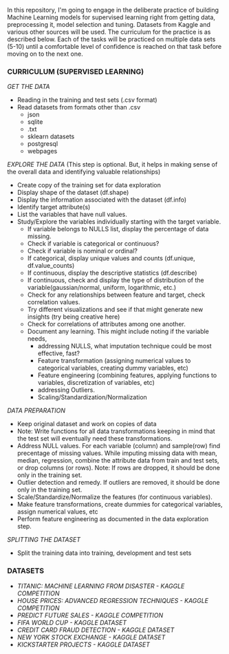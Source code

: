 In this repository, I'm going to engage in the deliberate practice of building Machine Learning models for supervised learning right from getting data, preprocessing it, model selection and tuning. 
Datasets from Kaggle and various other sources will be used. 
The curriculum for the practice is as described below. Each of the tasks will be practiced on multiple data sets (5-10) until a comfortable level of confidence is reached on that task before moving on to the next one. 

### CURRICULUM (SUPERVISED LEARNING)
*GET THE DATA*
- Reading in the training and test sets (.csv format)
- Read datasets from formats other than .csv
  - json
  - sqlite
  - .txt
  - sklearn datasets
  - postgresql
  - webpages

*EXPLORE THE DATA* (This step is optional. But, it helps in making sense of the overall data and identifying valuable relationships)
- Create copy of the training set for data exploration
- Display shape of the dataset (df.shape)
- Display the information associated with the dataset (df.info)
- Identify target attribute(s)
- List the variables that have null values.
- Study/Explore the variables individually starting with the target variable.
  - If variable belongs to NULLS list, display the percentage of data missing.
  - Check if variable is categorical or continuous?
  - Check if variable is nominal or ordinal?
  - If categorical, display unique values and counts (df.unique, df.value_counts)
  - If continuous, display the descriptive statistics (df.describe)
  - If continuous, check and display the type of distribution of the variable(gaussian/normal, uniform, logarithmic, etc.)
  - Check for any relationships between feature and target, check correlation values.
  - Try different visualizations and see if that might generate new insights (try being creative here)
  - Check for correlations of attributes among one another. 
  - Document any learning. This might include noting if the variable needs,
     - addressing NULLS, what imputation technique could be most effective, fast?
     - Feature transformation (assigning numerical values to categorical variables, creating dummy variables, etc)
     - Feature engineering (combining features, applying functions to variables, discretization of variables, etc)
     - addressing Outliers.
     - Scaling/Standardization/Normalization

*DATA PREPARATION*
- Keep original dataset and work on copies of data
- Note: Write functions for all data transformations keeping in mind that the test set will eventually need these transformations. 
- Address NULL values. For each variable (column) and sample(row) find precentage of missing values. While imputing missing data with mean, median, regression, combine the attribute data from train and test sets, or drop columns (or rows). Note: If rows are dropped, it should be done only in the training set.
- Outlier detection and remedy. If outliers are removed, it should be done only in the training set.
- Scale/Standardize/Normalize the features (for continuous variables).
- Make feature transformations, create dummies for categorical variables, assign numerical values, etc
- Perform feature engineering as documented in the data exploration step.

*SPLITTING THE DATASET*	
- Split the training data into training, development and test sets


### DATASETS
- *TITANIC: MACHINE LEARNING FROM DISASTER - KAGGLE COMPETITION*
- *HOUSE PRICES: ADVANCED REGRESSION TECHNIQUES - KAGGLE COMPETITION*
- *PREDICT FUTURE SALES - KAGGLE COMPETITION*
- *FIFA WORLD CUP - KAGGLE DATASET*
- *CREDIT CARD FRAUD DETECTION - KAGGLE DATASET*
- *NEW YORK STOCK EXCHANGE - KAGGLE DATASET*
- *KICKSTARTER PROJECTS - KAGGLE DATASET*
